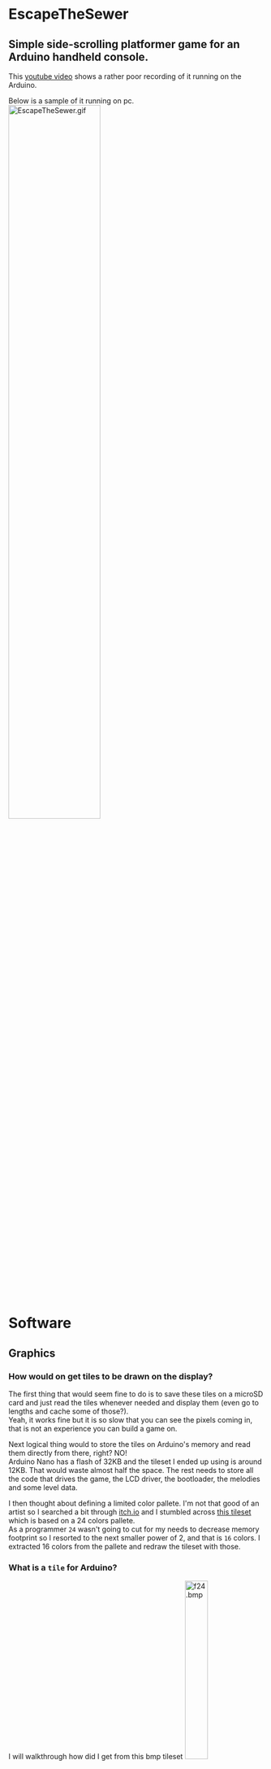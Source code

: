 # EscapeTheSewer
## Simple side-scrolling platformer game for an Arduino handheld console.

This [youtube video](https://www.youtube.com/watch?v=chjQD4TIpNc) shows a rather poor recording of it running on the Arduino.

Below is a sample of it running on pc.
<img src="https://github.com/AlexandruScutaru/EscapeTheSewer/blob/master/readme_resources/EscapeTheSewer.gif" alt="EscapeTheSewer.gif" width="60%"/>

# Software
## Graphics
### How would on get tiles to be drawn on the display?

The first thing that would seem fine to do is to save these tiles on a microSD card and just read the tiles whenever needed and display them (even go to lengths and cache some of those?).\
Yeah, it works fine but it is so slow that you can see the pixels coming in, that is not an experience you can build a game on.

Next logical thing would to store the tiles on Arduino's memory and read them directly from there, right? NO!\
Arduino Nano has a flash of 32KB and the tileset I ended up using is around 12KB. That would waste almost half the space. The rest needs to store all the code that drives the game, the LCD driver, the bootloader, the melodies and some level data.

I then thought about defining a limited color pallete. I'm not that good of an artist so I searched a bit through [itch.io](https://itch.io/) and I stumbled across [this tileset](https://0x72.itch.io/8x8-f24-tileset) which is based on a 24 colors pallete.\
As a programmer `24` wasn't going to cut for my needs to decrease memory footprint so I resorted to the next smaller power of 2, and that is `16` colors. I extracted 16 colors from the pallete and redraw the tileset with those.

### What is a `tile` for Arduino?
I will walkthrough how did I get from this bmp tileset <img src=https://github.com/AlexandruScutaru/EscapeTheSewer/blob/master/resources/f24.bmp alt="f24.bmp" width="30%"/> to single tiles being displayed by Arduino on the LCD.

The color pallete has 16 colors, this means there are required 4 bits to index any color.
The tiles used in this project are all 8x8. So there are 8x8x4 bits required to define a tile. This adds up to a total of 32 bytes per tile.
Following this, a bitfield struct of 4 bytes in size can be declared to store a tile row. 8 of those to define the entire tile.

```cpp
struct tile_row_t {
    uint32_t col1 : 4;
    uint32_t col2 : 4;
    uint32_t col3 : 4;
    uint32_t col4 : 4;
    uint32_t col5 : 4;
    uint32_t col6 : 4;
    uint32_t col7 : 4;
    uint32_t col8 : 4;
};

typedef tile_row_t tile_t[8];
```
The tileset is limited to 64 tiles this results in 2 kilobytes to store the entire tileset and those are defined like this:
```cpp
const tile_t tiles[] PROGMEM = {
    {
        {2, 3, 2, 2, 1, 0, 0, 0},
        {4, 4, 3, 1, 1, 1, 0, 2},
        {4, 3, 2, 3, 1, 1, 0, 0},
        {2, 3, 2, 2, 1, 0, 0, 0},
        {4, 3, 2, 2, 1, 0, 1, 0},
        {4, 4, 3, 1, 1, 0, 1, 0},
        {4, 4, 2, 2, 1, 0, 0, 0},
        {2, 3, 2, 1, 1, 0, 0, 0}
    },
    ...
};
```
Nice, now we have all the tiles properly stored and indexable by 6 bits.

### How can the levels be created?
The least referenceable memory unit is 8 bits, and our indexes are 6 bits, so we still have 2 bits to store some more info. For more variation and also to reuse existing tiles these 2 bits can be used to specify the vertical and horizontal flipping.
```cpp
struct tile_index_t {
    uint8_t index : 6;
    uint8_t flip  : 2;
};

const Level::tile_index_t Level::level[levelH][levelW] PROGMEM =  {
    { {11, 0}, {11, 0}, ... },
    ...
};
```
Defining all those tils by hand would be fairly error prone and tidieus.\
For that I wrote a [python script](https://github.com/AlexandruScutaru/EscapeTheSewer/blob/master/resources/tiles_generator.py) to generate the tiles as c-array from the .bmp tileset. This is helpful if in the future another tileset is to be used.

Same goes for defning a level. 
Best option would be to procedurally create teh levels, didn't manage to do that yet, but it is there in the to do list.
For now they are created using [Tiled](https://www.mapeditor.org/).\
<img src="https://github.com/AlexandruScutaru/EscapeTheSewer/blob/master/readme_resources/tiled.png" alt="tiled.png" width="100%"/>

I created another [python script](https://github.com/AlexandruScutaru/EscapeTheSewer/blob/master/resources/level_generator.py) to take care of the level based on the tiled export.

## Audio
Everything in the game happens sequentially, as no multi-threading can be leveraged on an arduino (there is though something called protothreading, but that is another subject).\
So getting audio, which is very time sensitive, in between game updates is not really ideal.

Here come interrupts.\
[This file](https://github.com/AlexandruScutaru/EscapeTheSewer/blob/master/src/audio.cpp) shows how a tiemr interrupt can be used to drive the sound at specific time intervals, so the buzzer tone is consistent.\
The melodies themselves are being defined in the same manner the tiles are.

# Getting it running
## On Arduino
I created the project using [PlatformIO](https://platformio.org/) for VS Code.\
It is straight forward to get it on the board. Compile and linking is done directly by PlatformIO, but the `upload_port` property from [platformio.ini](https://github.com/AlexandruScutaru/EscapeTheSewer/blob/master/platformio.ini) must be updated accordingly so it finds the board to upload the code to.

## On PC
To render the game I used [SFML](https://www.sfml-dev.org/).\
Get the corresponding SFML for your the platform/compiler. I structure the files in this manner:
```
pc_version
└───deps
    └───include
    │   └───SDML
    │       └───include files
    └───lib
    │   └───lib files
    └───runtime
        └───dll files
```
I have msvc and I wrote a simple [batch script](https://github.com/AlexandruScutaru/EscapeTheSewer/blob/master/pc_version/build.bat) to get the job done quickly.


### Why the PC version
The so called _PC version_ is just the same game logic-wise (it just uses other display/input _strategies_.) that is loaded by `pc_version/main.cpp`.\
I opted to load those _strategies_ statically using `#if defined` macro operator, eg in [main_game.h](https://github.com/AlexandruScutaru/EscapeTheSewer/blob/master/include/main_game.h):
```cpp
#if defined (ARDUINO) || defined (__AVR_ATmega328P__)
    #include "input_manager.h"
    #include "graphics.h"
#else
    #include "../pc_version/input_manager_pc.h"
    #include "../pc_version/graphics_pc.h"
#endif
```
It was done to my work easier.\
I _simulated_ to some extent the 1.8 in LCD display. and due to the fact the logic was common for both this was particularly helpful in being able to debug properly while developing.

I did this by creating a matrix of pixels `std::vector<std::vector<uint16_t>> screen;` (initially I was trying to do something with `std::rotate` over `std::vector`s for the scrolling part, but ended up doing something similar manually. TODO: change it to a `uint16_t screen[][]`).\
Then every action coming from the `common` logic will be applied on a per pixel basis to the screen matrix, which will end up diplayed by SFML.

# Hardware
The handheld itself is a revision of a previous project of mine.\
I created a 1:1 printable pcb design, you can find a pdf of it [here](https://github.com/AlexandruScutaru/EscapeTheSewer/blob/master/readme_resources/pcb_design.pdf).

The best I could do for now for a schematic is this:\
<img src="https://github.com/AlexandruScutaru/EscapeTheSewer/blob/master/readme_resources/schematic.png" alt="schematic.png" width="100%"/>

You can imagine the schematic as being the components laid down on a _see-through etched board_ seen from the top side.
* 6 resistors (10k ohms) used for pulling down the buttons
* 1.8 in TFT LCD screen (11-pin version: VCC, GNG, GND, NC, NC, NC, CLK, SDA, RS, RST, CS, like [this one](https://www.banggood.com/1_8-Inch-TFT-LCD-Display-Module-Color-Screen-SPI-Serial-Port-128+160-p-1566669.html?cur_warehouse=CN))
* the sound comes through an active buzzer. I also connected a resistor (forgot what value, perhaps 220 ohm) to limit the volume a bit
* microSD card reader but it is unused for this project.\
I don't even know if it works together with the LCD due to the way the particular ST7735 driver handles high speed SPI communication)
* the blue lines are simple jumpers on the top side

The unit is powered by a Li-ion battery. The charger is a `TP4056` module and 5v voltage is supplied by a mini dc step up [module](https://www.banggood.com/5pcs-3V-or-3_7V-To-5V-1A-Lithium-Battery-Step-Up-Module-Board-Mini-Mobile-Power-Boost-Charger-Module-With-Undervoltage-Indication-p-1428332.html?cur_warehouse=CN).
As the schematic shows, there's a trace that goes into Arduino pin `A6`. That is coming directly from the battery, before the voltage booster module in order to read the current battery level.

# Credits
What made this project doable on an Arduino Nano is the fast ST7735 lcd driver written by [sumotoy](https://github.com/sumotoy/TFT_ST7735/tree/1.0p1).

Tileset used is based on [F24 Tileset](https://0x72.itch.io/8x8-f24-tileset) made by [0x72](https://0x72.itch.io/).
